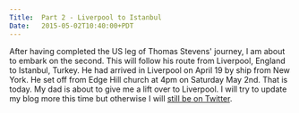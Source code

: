 ```yaml
---
Title:	Part 2 - Liverpool to Istanbul
Date:	2015-05-02T10:40:00+PDT
---
```


After having completed the US leg of Thomas Stevens' journey, I am about to embark on the second. This will follow his route from Liverpool, England to Istanbul, Turkey. He had arrived in Liverpool on April 19 by ship from New York. He set off from Edge Hill church at 4pm on Saturday May 2nd. That is today. My dad is about to give me a lift over to Liverpool. I will try to update my blog more this time but otherwise I will [still be on Twitter](https://twitter.com/rtwbike).